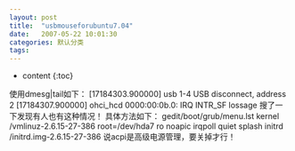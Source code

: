 ```yaml
---
layout: post
title:  "usbmouseforubuntu7.04"
date:   2007-05-22 10:01:30
categories: 默认分类
tags:
---
```


* content
{:toc}


使用dmesg|tail如下：
[17184303.900000] usb 1-4 USB disconnect, address 2
[17184307.900000] ohci_hcd 0000:00:0b.0: IRQ INTR_SF lossage 
搜了一下发现有人也有这种情况！
具体方法如下：
gedit/boot/grub/menu.lst
kernel /vmlinuz-2.6.15-27-386 root=/dev/hda7 ro noapic irqpoll quiet splash
initrd /initrd.img-2.6.15-27-386 
说acpi是高级电源管理，要关掉才行！
        
